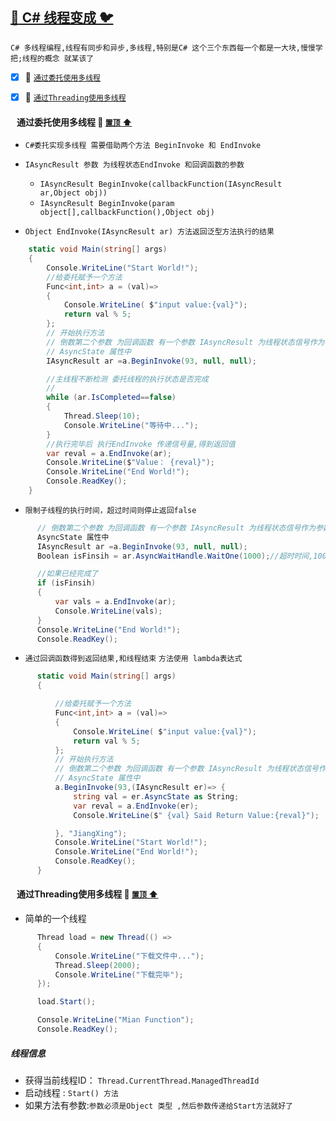 <a id="top" href="#top">:maple_leaf: C# 线程变成 :bird:</a> 
-----
`C# 多线程编程,线程有同步和异步,多线程,特别是C# 这个三个东西每一个都是一大块,慢慢学把;线程的概念 就某该了`

- [x] :mountain_bicyclist:	<a href="#DelegateThreading">`通过委托使用多线程`</a>

- [x] :mountain_bicyclist:	<a href="#UseThreading">`通过Threading使用多线程`</a>

#### &nbsp;&nbsp; 通过委托使用多线程 <a id="DelegateThreading"></a>  :closed_umbrella: <a href="#top"> `置顶` :arrow_up:</a>

* `C#委托实现多线程 需要借助两个方法 BeginInvoke 和 EndInvoke`
* `IAsyncResult 参数 为线程状态EndInvoke 和回调函数的参数` 

   * `IAsyncResult BeginInvoke(callbackFunction(IAsyncResult ar,Object obj))`
   * `IAsyncResult BeginInvoke(param object[],callbackFunction(),Object obj)`
* `Object EndInvoke(IAsyncResult ar) 方法返回泛型方法执行的结果`

```C#
    static void Main(string[] args)
    {
        Console.WriteLine("Start World!");
        //给委托赋予一个方法
        Func<int,int> a = (val)=>
        {
            Console.WriteLine( $"input value:{val}");
            return val % 5;
        };
        // 开始执行方法
        // 倒数第二个参数 为回调函数 有一个参数 IAsyncResult 为线程状态信号作为参数填充到 IAsyncResult的
        // AsyncState 属性中
        IAsyncResult ar =a.BeginInvoke(93, null, null); 

        //主线程不断检测 委托线程的执行状态是否完成
        //
        while (ar.IsCompleted==false)
        {
            Thread.Sleep(10);
            Console.WriteLine("等待中...");
        }
        //执行完毕后 执行EndInvoke 传递信号量,得到返回值
        var reval = a.EndInvoke(ar);
        Console.WriteLine($"Value： {reval}");
        Console.WriteLine("End World!");
        Console.ReadKey();
    }
```
* `限制子线程的执行时间，超过时间则停止返回false`

```C#
      // 倒数第二个参数 为回调函数 有一个参数 IAsyncResult 为线程状态信号作为参数填充到 IAsyncResult的
      AsyncState 属性中
      IAsyncResult ar =a.BeginInvoke(93, null, null);
      Boolean isFinsih = ar.AsyncWaitHandle.WaitOne(1000);//超时时间,1000毫秒线程结束返回true否则返回false

      //如果已经完成了
      if (isFinsih)
      {   
          var vals = a.EndInvoke(ar);
          Console.WriteLine(vals);
      }
      Console.WriteLine("End World!");
      Console.ReadKey();
```

* `通过回调函数得到返回结果,和线程结束` `方法使用 lambda表达式`

```C#
      static void Main(string[] args)
      {

          //给委托赋予一个方法
          Func<int,int> a = (val)=>
          {
              Console.WriteLine( $"input value:{val}");
              return val % 5;
          };
          // 开始执行方法
          // 倒数第二个参数 为回调函数 有一个参数 IAsyncResult 为线程状态信号作为参数填充到 IAsyncResult的
          // AsyncState 属性中
          a.BeginInvoke(93,(IAsyncResult er)=> {
              string val = er.AsyncState as String;
              var reval = a.EndInvoke(er);
              Console.WriteLine($" {val} Said Return Value:{reval}");

          }, "JiangXing");
          Console.WriteLine("Start World!");
          Console.WriteLine("End World!");
          Console.ReadKey();
      }
```
#### &nbsp;&nbsp; 通过Threading使用多线程 <a id="UseThreading"></a>  :closed_umbrella: <a href="#top"> `置顶` :arrow_up:</a>
* 简单的一个线程

```C#
      Thread load = new Thread(() =>
      {
          Console.WriteLine("下载文件中...");
          Thread.Sleep(2000);
          Console.WriteLine("下载完毕");
      });

      load.Start();

      Console.WriteLine("Mian Function");
      Console.ReadKey();
```
##### 线程信息
  * 获得当前线程ID： `Thread.CurrentThread.ManagedThreadId`
  * 启动线程 : `Start() 方法`
  * 如果方法有参数:`参数必须是Object 类型 ,然后参数传递给Start方法就好了`
